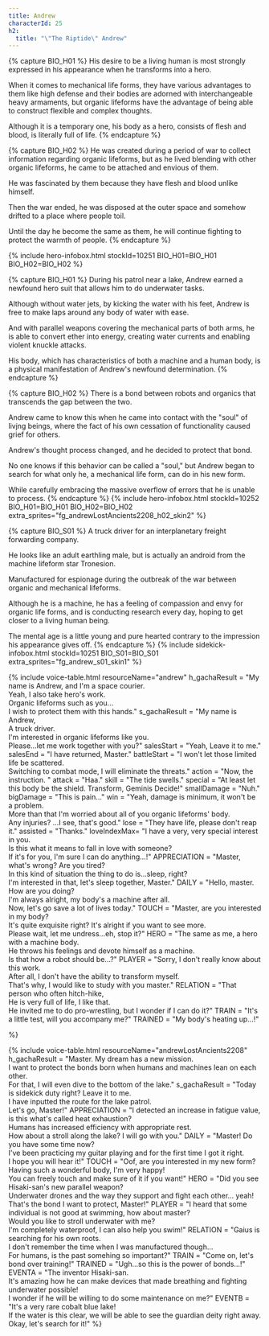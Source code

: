 ```yaml
---
title: Andrew
characterId: 25
h2:
  title: "\"The Riptide\" Andrew"
---
```

{% capture BIO_H01 %}
His desire to be a living human is most strongly expressed in his appearance when he transforms into a hero. 

When it comes to mechanical life forms, they have various advantages to them like high defense and their bodies are adorned with interchangeable heavy armaments, 
but organic lifeforms have the advantage of being able to construct flexible and complex thoughts.

Although it is a temporary one, his body as a hero, consists of flesh and blood, is literally full of life.
{% endcapture %}

{% capture BIO_H02 %}
He was created during a period of war to collect information regarding organic lifeforms,
but as he lived blending with other organic lifeforms, he came to be attached and envious of them.

He was fascinated by them because they have flesh and blood unlike himself.

Then the war ended, he was disposed at the outer space and somehow drifted to a place where people toil.

Until the day he become the same as them, he will continue fighting to protect the warmth of people.
{% endcapture %}

{% include hero-infobox.html stockId=10251 BIO_H01=BIO_H01 BIO_H02=BIO_H02 %}

{% capture BIO_H01 %}
During his patrol near a lake, Andrew earned a newfound hero suit that allows him to do underwater tasks.

Although without water jets, by kicking the water with his feet, Andrew is free to make laps around any body of water with ease. 

And with parallel weapons covering the mechanical parts of both arms, he is able to convert ether into energy, creating water currents and enabling violent knuckle attacks.

His body, which has  characteristics of both a machine and a human body, is a physical manifestation of Andrew's newfound determination.
{% endcapture %}

{% capture BIO_H02 %}
There is a bond between robots and organics that transcends the gap between the two. 

Andrew came to know this when he came into contact with the "soul" of livjng beings, where the fact of his own cessation of functionality caused grief for others. 

Andrew's thought process changed, and he decided to protect that bond. 

No one knows if this behavior can be called a "soul," but Andrew began to search for what only he, a mechanical life form, can do in his new form.

While carefully embracing the massive overflow of errors that he is unable to process.
{% endcapture %}
{% include hero-infobox.html stockId=10252 BIO_H01=BIO_H01 BIO_H02=BIO_H02 extra_sprites="fg_andrewLostAncients2208_h02_skin2" %}

{% capture BIO_S01 %}
A truck driver for an interplanetary freight forwarding company.

He looks like an adult earthling male, but is actually an android from the machine lifeform star Tronesion.

Manufactured for espionage during the outbreak of the war between organic and mechanical lifeforms.

Although he is a machine, he has a feeling of compassion and envy for organic life forms, and is conducting research every day, hoping to get closer to a living human being.

The mental age is a little young and pure hearted contrary to the impression his appearance gives off.
{% endcapture %}
{% include sidekick-infobox.html stockId=10251 BIO_S01=BIO_S01 extra_sprites="fg_andrew_s01_skin1" %}

{% include voice-table.html resourceName="andrew" 
h_gachaResult = "My name is Andrew, and I'm a space courier.<br>Yeah, I also take hero's work.<br>Organic lifeforms such as you…<br>I wish to protect them with this hands."
s_gachaResult = "My name is Andrew,<br>A truck driver.<br>I'm interested in organic lifeforms like you.<br>Please...let me work together with you?"
salesStart = "Yeah, Leave it to me."
salesEnd = "I have returned, Master."
battleStart = "I won't let those limited life be scattered.<br>Switching to combat mode, I will eliminate the threats."
action = "Now, the instruction. "
attack = "Haa."
skill = "The tide swells."
special = "At least let this body be the shield. Transform, Geminis Decide!"
smallDamage = "Nuh."
bigDamage = "This is pain…"
win = "Yeah, damage is minimum, it won't be a problem.<br>More than that I'm worried about all of you organic lifeforms' body.<br>Any injuries? …I see, that's good."
lose = "They have life, please don't reap it."
assisted = "Thanks."
loveIndexMax= "I have a very, very special interest in you.<br>Is this what it means to fall in love with someone?<br>If it's for you, I'm sure I can do anything…!"
APPRECIATION = "Master, what's wrong? Are you tired?<br>In this kind of situation the thing to do is…sleep, right?<br>I'm interested in that, let's sleep together, Master."
DAILY = "Hello, master. How are you doing?<br>I'm always alright, my body's a machine after all.<br>Now, let's go save a lot of lives today."
TOUCH = "Master, are you interested in my body?<br>It's quite exquisite right? It's alright if you want to see more.<br>Please wait, let me undress…eh, stop it?"
HERO = "The same as me, a hero with a machine body.<br>He throws his feelings and devote himself as a machine.<br>Is that how a robot should be…?"
PLAYER = "Sorry, I don't really know about this work.<br>After all, I don't have the ability to transform myself.<br>That's why, I would like to study with you master."
RELATION = "That person who often hitch-hike,<br>He is very full of life, I like that.<br>He invited me to do pro-wrestling, but I wonder if I can do it?"
TRAIN = "It's a little test, will you accompany me?"
TRAINED = "My body's heating up…!"

%}

{% include voice-table.html resourceName="andrewLostAncients2208"
h_gachaResult = "Master. My dream has a new mission.<br>I want to protect the bonds born when humans and machines lean on each other.<br>For that, I will even dive to the bottom of the lake."
s_gachaResult = "Today is sidekick duty right? Leave it to me.<br>I have inputted the route for the lake patrol.<br>Let's go, Master!"
APPRECIATION = "I detected an increase in fatigue value, is this what's called heat exhaustion?<br>Humans has increased efficiency with appropriate rest.<br>How about a stroll along the lake? I will go with you."
DAILY = "Master! Do you have some time now?<br>I've been practicing my guitar playing and for the first time I got it right.<br>I hope you will hear it!"
TOUCH = "Oof, are you interested in my new form?<br>Having such a wonderful body, I'm very happy!<br>You can freely touch and make sure of it if you want!"
HERO = "Did you see Hisaki-san's new parallel weapon?<br>Underwater drones and the way they support and fight each other... yeah!<br>That's the bond I want to protect, Master!"
PLAYER = "I heard that some individual is not good at swimming, how about master?<br>Would you like to stroll underwater with me?<br>I'm completely waterproof, I can also help you swim!"
RELATION = "Gaius is searching for his own roots.<br>I don't remember the time when I was manufactured though…<br>For humans, is the past somehing so important?"
TRAIN = "Come on, let's bond over training!"
TRAINED = "Ugh...so this is the power of bonds...!"
EVENTA = "The inventor Hisaki-san.<br>It's amazing how he can make devices that made breathing and fighting underwater possible!<br>I wonder if he will be willing to do some maintenance on me?"
EVENTB = "It's a very rare cobalt blue lake!<br>If the water is this clear, we will be able to see the guardian deity right away.<br>Okay, let's search for it!"
%}

